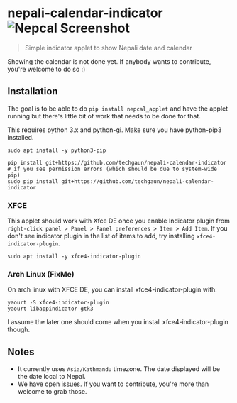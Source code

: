 # nepali-calendar-indicator ![Nepcal Screenshot](screenshot.png)

> Simple indicator applet to show Nepali date and calendar

Showing the calendar is not done yet. If anybody wants to contribute, you're welcome to do so :)

## Installation

The goal is to be able to do `pip install nepcal_applet` and have the applet running but there's little bit of work that needs to be done for that.

This requires python 3.x and python-gi. Make sure you have python-pip3 installed.

```shell
sudo apt install -y python3-pip
```

```shell
pip install git+https://github.com/techgaun/nepali-calendar-indicator
# if you see permission errors (which should be due to system-wide pip)
sudo pip install git+https://github.com/techgaun/nepali-calendar-indicator
```

### XFCE

This applet should work with Xfce DE once you enable Indicator plugin from `right-click panel > Panel > Panel preferences > Item > Add Item`. If you don't see indicator plugin in the list of items to add, try installing `xfce4-indicator-plugin`.

```shell
sudo apt install -y xfce4-indicator-plugin
```

### Arch Linux (FixMe)

On arch linux with XFCE DE, you can install xfce4-indicator-plugin with:

```shell
yaourt -S xfce4-indicator-plugin
yaourt libappindicator-gtk3
```

I assume the later one should come when you install xfce4-indicator-plugin though.

## Notes

- It currently uses `Asia/Kathmandu` timezone. The date displayed will be the date local to Nepal.
- We have open [issues](https://github.com/techgaun/nepali-calendar-indicator/issues). If you want to contribute, you're more than welcome to grab those.
